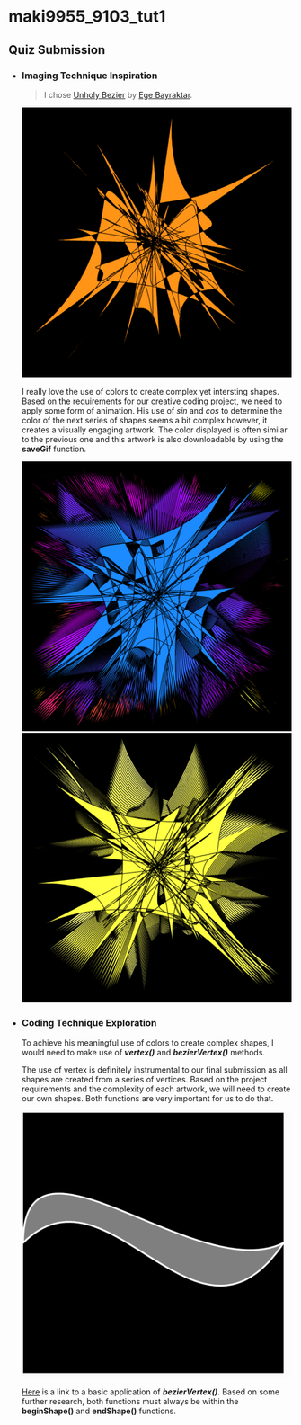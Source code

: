# maki9955_9103_tut1

## Quiz Submission

- ### Imaging Technique Inspiration

    > I chose [Unholy Bezier](https://editor.p5js.org/bayraktarege/sketches/k89S6u6H3) by [Ege Bayraktar](https://www.linkedin.com/in/ege-bayraktar-764b34111/).

    ![GIF of the Unholy Bezier](mySketch.gif)

    I really love the use of colors to create complex yet intersting shapes.
    Based on the requirements for our creative coding project, we need to apply some form of animation. His use of _sin_ and _cos_ to determine the color of the next series of shapes seems a bit complex however, it creates a visually engaging artwork. The color displayed is often similar to the previous one and this artwork is also downloadable by using the **saveGif** function.
    
    ![Screenshot 1 of Unholy Bezier](screenshot1.png)
    ![Screenshot 2 of Unholy Bezier](screenshot2.png)

- ### Coding Technique Exploration

    To achieve his meaningful use of colors to create complex shapes, I would need to make use of **_vertex()_** and **_bezierVertex()_** methods.

    The use of vertex is definitely instrumental to our final submission as all shapes are created from a series of vertices. Based on the project requirements and the complexity of each artwork, we will need to create our own shapes. Both functions are very important for us to do that.

    <img src="screenshot3.png" alt="drawing" width="500" alt='Screenshot of bezierVertex() example'/>

    [Here](https://editor.p5js.org/codingtrain/sketches/O3_cLiOaw) is a link to a basic application of ***bezierVertex()***. Based on some further research, both functions must always be within the **beginShape()** and **endShape()** functions.
